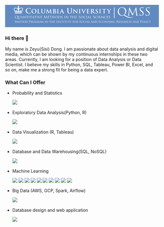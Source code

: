 [![Header](header.png "Header")](https://some-url.dev/)

### Hi there 👋

<!--
**SisiDzy/SisiDzy** is a ✨ _special_ ✨ repository because its `README.md` (this file) appears on your GitHub profile.

Here are some ideas to get you started:

- 🔭 I’m currently working on ...
- 🌱 I’m currently learning ...
- 👯 I’m looking to collaborate on ...
- 🤔 I’m looking for help with ...
- 💬 Ask me about ...
- 📫 How to reach me: ...
- 😄 Pronouns: ...
- ⚡ Fun fact: ...
-->

My name is Zeyu(Sisi) Dong. I am passionate about data analysis and digital media, which can be shown by my continuous internships in these two areas. Currently, I am looking for a position of Data Analysis or Data Scientist. I believe my skills in Python, SQL, Tableau, Power BI, Excel, and so on, make me a strong fit for being a data expert.

### What Can I Offer

* Probability and Statistics
  
  ![](https://img.shields.io/badge/Convolution_Neural_Networks-informational?style=flat&logo=<LOGO_NAME>&logoColor=white&color=89cff0)
  
* Exploratory Data Analysis(Python, R)
  
  ![](https://img.shields.io/badge/Linear_Regression-informational?style=flat&logo=<LOGO_NAME>&logoColor=white&color=89cff0)
  
* Data Visualization (R, Tableau)
  
  ![](https://img.shields.io/badge/Linear_Regression-informational?style=flat&logo=<LOGO_NAME>&logoColor=white&color=89cff0)
  
* Database and Data Warehousing(SQL, NoSQL)
  
  ![](https://img.shields.io/badge/Linear_Regression-informational?style=flat&logo=<LOGO_NAME>&logoColor=white&color=89cff0)
  
* Machine Learning

  ![](https://img.shields.io/badge/Linear_Regression-informational?style=flat&logo=<LOGO_NAME>&logoColor=white&color=89cff0)
  ![](https://img.shields.io/badge/Logistic_Regression-informational?style=flat&logo=<LOGO_NAME>&logoColor=white&color=89cff0)
  ![](https://img.shields.io/badge/Ridge_Regression-informational?style=flat&logo=<LOGO_NAME>&logoColor=white&color=89cff0)
  ![](https://img.shields.io/badge/Lasso_Regression-informational?style=flat&logo=<LOGO_NAME>&logoColor=white&color=89cff0)
  ![](https://img.shields.io/badge/Decision_Tree-informational?style=flat&logo=<LOGO_NAME>&logoColor=white&color=89cff0)
  ![](https://img.shields.io/badge/Support_Vector_Machine-informational?style=flat&logo=<LOGO_NAME>&logoColor=white&color=89cff0)
  ![](https://img.shields.io/badge/Ensembles-informational?style=flat&logo=<LOGO_NAME>&logoColor=white&color=89cff0)
  ![](https://img.shields.io/badge/kNN-informational?style=flat&logo=<LOGO_NAME>&logoColor=white&color=89cff0)
  ![](https://img.shields.io/badge/RNN-informational?style=flat&logo=<LOGO_NAME>&logoColor=white&color=89cff0)
  ![](https://img.shields.io/badge/Convolution_Neural_Networks-informational?style=flat&logo=<LOGO_NAME>&logoColor=white&color=89cff0)
  
* Big Data (AWS, GCP, Spark, Airflow)
  
  ![](https://img.shields.io/badge/Convolution_Neural_Networks-informational?style=flat&logo=<LOGO_NAME>&logoColor=white&color=89cff0)

* Database design and web application
  
  ![](https://img.shields.io/badge/Convolution_Neural_Networks-informational?style=flat&logo=<LOGO_NAME>&logoColor=white&color=89cff0)
